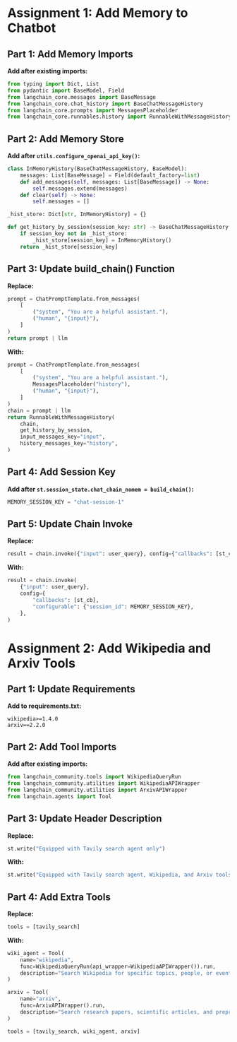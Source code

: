 # Assignment 1: Add Memory to Chatbot

## Part 1: Add Memory Imports
**Add after existing imports:**
```python
from typing import Dict, List
from pydantic import BaseModel, Field
from langchain_core.messages import BaseMessage
from langchain_core.chat_history import BaseChatMessageHistory
from langchain_core.prompts import MessagesPlaceholder
from langchain_core.runnables.history import RunnableWithMessageHistory
```

## Part 2: Add Memory Store
**Add after `utils.configure_openai_api_key()`:**
```python
class InMemoryHistory(BaseChatMessageHistory, BaseModel):
    messages: List[BaseMessage] = Field(default_factory=list)
    def add_messages(self, messages: List[BaseMessage]) -> None:
        self.messages.extend(messages)
    def clear(self) -> None:
        self.messages = []

_hist_store: Dict[str, InMemoryHistory] = {}

def get_history_by_session(session_key: str) -> BaseChatMessageHistory:
    if session_key not in _hist_store:
        _hist_store[session_key] = InMemoryHistory()
    return _hist_store[session_key]
```

## Part 3: Update build_chain() Function
**Replace:**
```python
prompt = ChatPromptTemplate.from_messages(
    [
        ("system", "You are a helpful assistant."),
        ("human", "{input}"),
    ]
)
return prompt | llm
```

**With:**
```python
prompt = ChatPromptTemplate.from_messages(
    [
        ("system", "You are a helpful assistant."),
        MessagesPlaceholder("history"),
        ("human", "{input}"),
    ]
)
chain = prompt | llm
return RunnableWithMessageHistory(
    chain,
    get_history_by_session,
    input_messages_key="input",
    history_messages_key="history",
)
```

## Part 4: Add Session Key
**Add after `st.session_state.chat_chain_nomem = build_chain()`:**
```python
MEMORY_SESSION_KEY = "chat-session-1"
```

## Part 5: Update Chain Invoke
**Replace:**
```python
result = chain.invoke({"input": user_query}, config={"callbacks": [st_cb]})
```

**With:**
```python
result = chain.invoke(
    {"input": user_query},
    config={
        "callbacks": [st_cb],
        "configurable": {"session_id": MEMORY_SESSION_KEY},
    },
)
```
# Assignment 2: Add Wikipedia and Arxiv Tools

## Part 1: Update Requirements
**Add to requirements.txt:**
```
wikipedia>=1.4.0
arxiv==2.2.0
```

## Part 2: Add Tool Imports
**Add after existing imports:**
```python
from langchain_community.tools import WikipediaQueryRun
from langchain_community.utilities import WikipediaAPIWrapper
from langchain_community.utilities import ArxivAPIWrapper
from langchain.agents import Tool
```

## Part 3: Update Header Description
**Replace:**
```python
st.write("Equipped with Tavily search agent only")
```

**With:**
```python
st.write("Equipped with Tavily search agent, Wikipedia, and Arxiv tools.")
```

## Part 4: Add Extra Tools
**Replace:**
```python
tools = [tavily_search]
```

**With:**
```python
wiki_agent = Tool(
    name="wikipedia",
    func=WikipediaQueryRun(api_wrapper=WikipediaAPIWrapper()).run,
    description="Search Wikipedia for specific topics, people, or events.",
)

arxiv = Tool(
    name="arxiv",
    func=ArxivAPIWrapper().run,
    description="Search research papers, scientific articles, and preprints.",
)

tools = [tavily_search, wiki_agent, arxiv]
```



